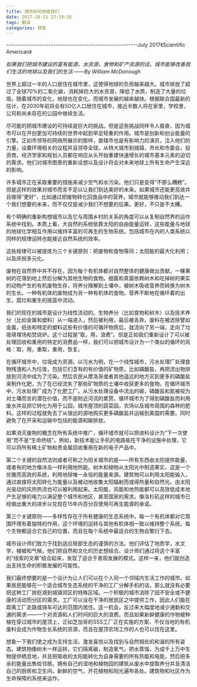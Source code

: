 ```yaml
---
title: 城市如何拯救我们
date: 2017-10-31 22:19:18
tags: 翻译
categories: 随笔
---
```


--------------------------------------------------------July 2017《Scientific American》

*如果我们把城市建设的富有能源，水资源，食物和矿产资源的话，城市能够改善我们生活的地球以及我们的生活*
*——By William McDonough*

世界上超过一半的人口居住在城市里，这使得地球的负担越来越大。城市排放了超过了全球70%的二氧化碳，消耗掉巨大的水资源，降低了水质，制造了大量的垃圾。随着城市的变化，地球也在变化。而城市发展的越来越快。根据联合国最新的估计，在2030年前将会有50亿人口居住在城市，接近半数人将在家里，学校里，公司和尚未存在的公园中继续生活。

尽可能的把城市建设的可持续是巨大的挑战。但是这些挑战同样令人振奋，因为城市可以在开创更加可持续的世界中起到举足轻重的作用。城市是创新和创业能量的引擎。正如市领导的网络所展示的那样，直辖市也是有影响力的演员，注入他们的力量，设置环境相关的议程并且领导全球。从特大城市到城镇，市长和市委会，投资商，经济学家和规划人员都在响应从头开始重建快速增长的城市基本元素的迫切的需求。他们对城市图景的重新设想以及设计将会对未来地球上所有生命产生深远的影响。

许多城市正在采取重要的措施来减少空气和水污染。他们只是变得“不那么糟糕”。但是这样的效果对城市而言不足以让我们到达美好的未来。如果城市还能更高效并且做得“更好”，比如通过把废物转化回食品中的营养，城市就能够推动我们到达一个我们想要的未来，而不仅仅是减少我们不想要的后果。更好，不只是不太糟。

有个明确的重新构想城市以及它与周围乡村的关系的角度可以从复制自然界的运作系统中找到。本质上看，大自然的系统依靠太阳的自由能量运转，这些能量与地球的地球化学相互作用以维持丰富的可再生的生物系统。包括城市在内的人类系统以同样的规律运转也能接近自然系统的效率。

这些规律可以被提炼为三个关键原则：把废物和食物等同；太阳能的最大化利用；以及庆祝多元化。

废物在自然界中并不存在，因为每个有机体都对自然整体的健康做出贡献。一棵果树的花落到地上然后分解为其他生物的食物。细菌和真菌依赖树木和吃掉树的果实的动物产生的有机废物生存，将养分降解到土壤中，被树木吸收营养而转换为树木的生长。一种有机体的废物成为另一种有机体的食物。营养不断地在循环着的出生，腐烂和重生的摇篮中流动。

我们的现在的城市是设计为线性流动的。生物养分（比如食物和树木）以及技术养分（比如金属和塑料）从一端进入，然后被利用，最后被丢弃。废料在被滤除譬如金属，纸张和特定的塑料这些有价值的可循环物质后，就流向了另一端，走向了垃圾填埋场和焚烧炉。这个过程是“取，用，浪费”。但是正如我们重新设计了可以被处理回收和重用的特定的消费品一样，我们可以把城市设计为一个类似的循环的风格：取，用，重取，重用，恢复。

在循环城市中，垃圾成为资源。以污水为例，在一个线性城市，污水处理厂处理食物残渣和人为垃圾，包括它们含有的有价值的矿物质，比如磷酸盐，再把流出物排放到河流中成为了污染。然后农民从摩洛哥或者其他遥远的地方买到更多的磷酸盐来制作化肥，为了在已经流失了那些矿物质的土壤中收获更多的食物。在循环城市中，污水处理厂成为了化肥工厂。从污水处理设备中流出的碳，磷酸盐和氮被视为对土壤而言的潜在价值，而不是附近河流的累赘。循环城市为了得到磷酸盐而利用废水并且把它转化为用于公园，城市屋顶的蔬菜园，农场以及城市周围的森林的肥料。这样的过程就免去了从很远的源地购买更多磷酸盐并运输到美国的需要。同时避免了在开采和运输中包括的能源和碳排放。

如果消灭废物的概念在所有系统中推广，循环城市就可以把进料设计为“下一次使用”而不是“生命终结”。例如，新技术能让手机的电路板在干净的设施中处理，它可以将所有稀土矿物和贵金属回收重用在新的电子产品中。

第二个关键的自然法则或者可称之为阳关城市的是——所有东西由太阳提供能量，或者有的地方像冰岛一样利用地热能。树木和植物从太阳光中制造果实，这是一个优雅而高效的系统，利用地球唯一永恒的能量来源。建筑物可以利用太阳能输入，通过直接将太阳转化为能量以及被动地收集太阳辐射而或得热量和自然光。由太阳光驱动的风热热流也可以被利用起来。太阳能，风能和地热能都可以高效低成本地产生足够的电力以满足整个城市和地区，甚至国家的需求。像洛杉矶这样的城市已经做出重大的进步以兑现在15年内百分百使用可再生能源的承诺。

第三个关键原则——多样性存在于所有健康的生态系统中。每一个有机体都对它周围环境有着独特的作用，这个环境的运转与其他有机体相一致以维持整个系统。每个生物都适合它自己的位置，而且在每个系统中最适合的生物会繁衍下去。

城市设计师们致力于找到适应局部生态的谨慎的方法。他们评估了地质学，水文学，植被和气候。他们把自然和文化的历史想结合。设计师们通过将这个丰富的“线索的文章”结合起来，发现了适合于景观发展的模式。这样一来，他们就创造出支持生命的积极发展的可能性。

我们最终想要的是一个设计为让人们可以在个人同一个邻域内生活工作的城市。如果居民能够在一个适合城市生态系统的干净的工厂分解手机的话，那么就没有必要把这种工厂排贬谪到城镇郊区的特殊区域。一个积极的城市消除了因不安全或不健康的活动而分区的需求。工厂可以设在干净的居民区之中提供工作，因此人们能在距离工厂走路或骑车可达的范围内居住。这一机会，反过来大幅度地减少通勤和交通的需求——一个对资源和人们时间的巨大的浪费。而且如果新鲜健康的作物被种植在穿过城市的屋顶上，正如芝加哥的SSS工厂正在实施的方案，不仅当地的有机废料会成为作物生长系统的资源，而且在屋顶农场工作的人也可以住在这里。

想象一下我们使之成为支持生活，激发喜悦以及找到与自然相处的和谐的所有姿态。建筑物像树木一样运转，它们隔离碳，制造氧气，把水蒸馏，为成千上万中生物提供栖息地，并且把吸收的太阳能转化为自身需要的所有热能和电能，然后把多余的能量出售给邻居。拥有自己的湿地和植物园的建筑从废水中提取养分并且清洁自己的厨房和卫生间。新鲜的空气，开花植物和阳光遍布各处。建筑物和社区作为生命保障的系统来运作。



